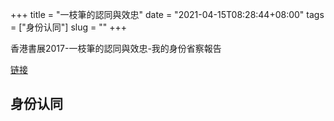 +++
title = "一枝筆的認同與效忠"
date = "2021-04-15T08:28:44+08:00"
tags = ["身份认同"]
slug = ""
+++

香港書展2017-一枝筆的認同與效忠-我的身份省察報告

[链接](https://www.youtube.com/watch?v=zkiz2D6z_0Y&t=1100s)

## 身份认同
